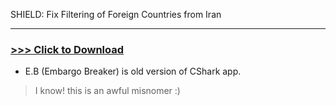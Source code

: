 SHIELD: Fix Filtering of Foreign Countries from Iran 

---

### [>>> Click to Download](https://1drv.ms/u/s!AhqUCBEAS2TZbw0yemZw9Ieh3yY?e=fzXBRL) 


+ E.B (Embargo Breaker) is old version of CShark app.

> I know! this is an awful misnomer :)